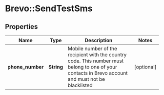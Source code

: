 # Brevo::SendTestSms

## Properties
Name | Type | Description | Notes
------------ | ------------- | ------------- | -------------
**phone_number** | **String** | Mobile number of the recipient with the country code. This number must belong to one of your contacts in Brevo account and must not be blacklisted | [optional] 



